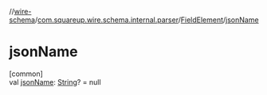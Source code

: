 //[wire-schema](../../../index.md)/[com.squareup.wire.schema.internal.parser](../index.md)/[FieldElement](index.md)/[jsonName](json-name.md)

# jsonName

[common]\
val [jsonName](json-name.md): [String](https://kotlinlang.org/api/latest/jvm/stdlib/kotlin/-string/index.html)? = null
